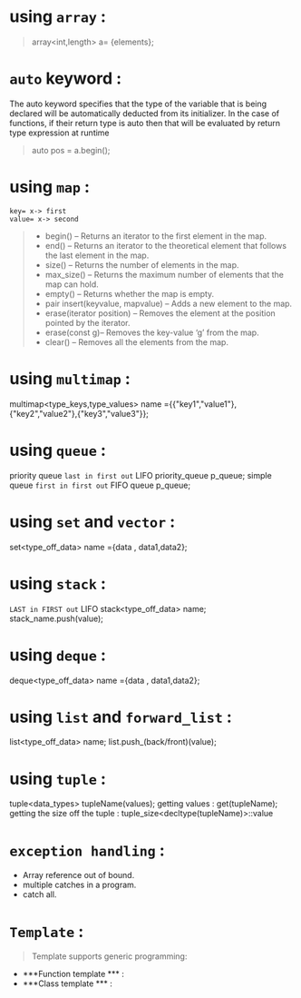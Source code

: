 # using `array` :
> array<int,length> a= {elements};

# `auto` keyword :     
The auto keyword specifies that the type of the variable that is being declared will be automatically deducted from its initializer. In the case of functions, if their return type is auto then that will be evaluated by return type expression at runtime

> auto pos = a.begin();

# using `map` :
```map<key,value> x;
key= x-> first
value= x-> second
```
> - begin() – Returns an iterator to the first element in the map.
> - end() – Returns an iterator to the theoretical element that follows the last element in the map.
> - size() – Returns the number of elements in the map.
> - max_size() – Returns the maximum number of elements that the map can hold.
> - empty() – Returns whether the map is empty.
> - pair insert(keyvalue, mapvalue) – Adds a new element to the map.
> - erase(iterator position) – Removes the element at the position pointed by the iterator.
> - erase(const g)– Removes the key-value ‘g’ from the map.
> - clear() – Removes all the elements from the map.
# using `multimap` :
multimap<type_keys,type_values> name ={{"key1","value1"},{"key2","value2"},{"key3","value3"}};
# using `queue` :
priority queue `last in first out` LIFO 
    priority_queue<int> p_queue;
simple queue `first in first out` FIFO
    queue<int> p_queue;
# using `set` and `vector` :
set<type_off_data> name ={data , data1,data2};
# using `stack` :
`LAST in FIRST out` LIFO
    stack<type_off_data> name;
    stack_name.push(value);
# using `deque` :
deque<type_off_data> name ={data , data1,data2};

# using `list` and `forward_list` :
list<type_off_data> name;
list.push_(back/front)(value);
# using `tuple` :
tuple<data_types> tupleName(values);
getting values : get<index>(tupleName);
getting the size off the tuple : tuple_size<decltype(tupleName)>::value

# `exception handling` :
- Array reference out of bound.
- multiple catches in a program.
- catch all.
# `Template` :
>Template supports generic programming:
- ***Function template *** :
- ***Class template *** :
